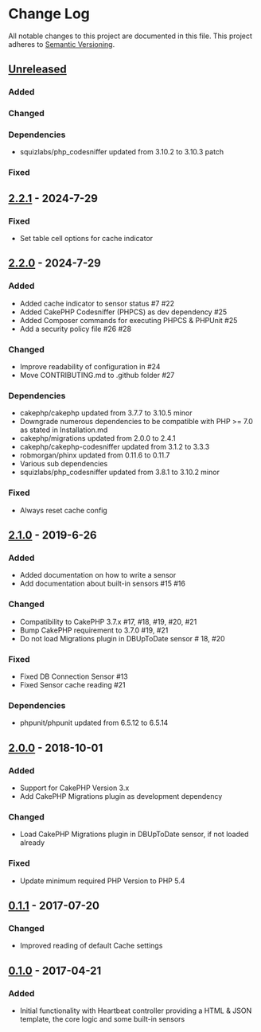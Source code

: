 # Change Log
All notable changes to this project are documented in this file.
This project adheres to [Semantic Versioning](http://semver.org/).

## [Unreleased](https://github.com/orca-services/cakephp-heartbeat/compare/2.0.0...cakephp-3.x)
### Added

### Changed

### Dependencies
- squizlabs/php_codesniffer updated from 3.10.2 to 3.10.3 patch

### Fixed

## [2.2.1](https://github.com/orca-services/cakephp-heartbeat/releases/tag/2.2.1) - 2024-7-29
### Fixed
- Set table cell options for cache indicator

## [2.2.0](https://github.com/orca-services/cakephp-heartbeat/releases/tag/2.2.0) - 2024-7-29
### Added
- Added cache indicator to sensor status #7 #22
- Added CakePHP Codesniffer (PHPCS) as dev dependency #25
- Added Composer commands for executing PHPCS & PHPUnit #25
- Add a security policy file #26 #28

### Changed
- Improve readability of configuration in #24
- Move CONTRIBUTING.md to .github folder #27

### Dependencies
- cakephp/cakephp updated from 3.7.7 to 3.10.5 minor
- Downgrade numerous dependencies to be compatible with PHP >= 7.0 as stated in Installation.md
- cakephp/migrations updated from 2.0.0 to 2.4.1
- cakephp/cakephp-codesniffer updated from 3.1.2 to 3.3.3
- robmorgan/phinx updated from 0.11.6 to 0.11.7
- Various sub dependencies
- squizlabs/php_codesniffer updated from 3.8.1 to 3.10.2 minor

### Fixed
- Always reset cache config

## [2.1.0](https://github.com/orca-services/cakephp-heartbeat/releases/tag/2.1.0) - 2019-6-26
### Added
- Added documentation on how to write a sensor
- Add documentation about built-in sensors #15 #16

### Changed
- Compatibility to CakePHP 3.7.x #17, #18, #19, #20, #21
- Bump CakePHP requirement to 3.7.0 #19, #21
- Do not load Migrations plugin in DBUpToDate sensor # 18, #20

### Fixed
- Fixed DB Connection Sensor #13
- Fixed Sensor cache reading #21

### Dependencies
- phpunit/phpunit updated from 6.5.12 to 6.5.14

## [2.0.0](https://github.com/orca-services/cakephp-heartbeat/releases/tag/2.0.0) - 2018-10-01
### Added
- Support for CakePHP Version 3.x
- Add CakePHP Migrations plugin as development dependency

### Changed
- Load CakePHP Migrations plugin in DBUpToDate sensor, if not loaded already

### Fixed
- Update minimum required PHP Version to PHP 5.4

## [0.1.1](https://github.com/orca-services/cakephp-heartbeat/releases/tag/0.1.1) - 2017-07-20
### Changed
-  Improved reading of default Cache settings

## [0.1.0](https://github.com/orca-services/cakephp-heartbeat/releases/tag/0.1.0) - 2017-04-21
### Added
- Initial functionality with Heartbeat controller providing a HTML & JSON template, the core logic and some built-in sensors
